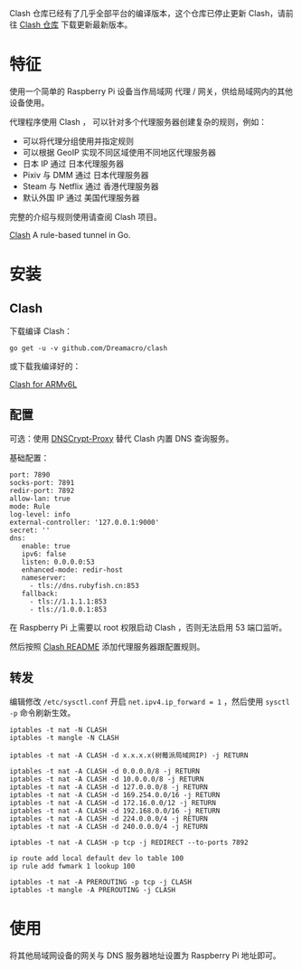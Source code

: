 Clash 仓库已经有了几乎全部平台的编译版本，这个仓库已停止更新 Clash，请前往 [Clash 仓库](https://github.com/Dreamacro/clash/releases) 下载更新最新版本。

# 特征

使用一个简单的 Raspberry Pi 设备当作局域网 代理 / 网关，供给局域网内的其他设备使用。

代理程序使用 Clash ， 可以针对多个代理服务器创建复杂的规则，例如：

* 可以将代理分组使用并指定规则
* 可以根据 GeoIP 实现不同区域使用不同地区代理服务器
* 日本 IP 通过 日本代理服务器
* Pixiv 与 DMM 通过 日本代理服务器
* Steam 与 Netflix 通过 香港代理服务器
* 默认外国 IP 通过 美国代理服务器

完整的介绍与规则使用请查阅 Clash 项目。

[Clash](https://github.com/Dreamacro/clash) A rule-based tunnel in Go.

# 安装

## Clash

下载编译 Clash：
```
go get -u -v github.com/Dreamacro/clash
```

或下载我编译好的：

[Clash for ARMv6L](https://github.com/gs002/clash_raspberrypi/releases)

## 配置

可选：使用 [DNSCrypt-Proxy](https://github.com/gs002/clash_raspberrypi/blob/master/dnscrypt-proxy.md) 替代 Clash 内置 DNS 查询服务。

基础配置：
```
port: 7890
socks-port: 7891
redir-port: 7892
allow-lan: true
mode: Rule
log-level: info
external-controller: '127.0.0.1:9000'
secret: ''
dns:
   enable: true
   ipv6: false
   listen: 0.0.0.0:53
   enhanced-mode: redir-host
   nameserver:
     - tls://dns.rubyfish.cn:853
   fallback:
     - tls://1.1.1.1:853
     - tls://1.0.0.1:853
```
在 Raspberry Pi 上需要以 root 权限启动 Clash ，否则无法启用 53 端口监听。

然后按照 [Clash README](https://github.com/Dreamacro/clash/blob/master/README.md) 添加代理服务器跟配置规则。

## 转发

编辑修改 `/etc/sysctl.conf` 开启 `net.ipv4.ip_forward = 1` ，然后使用 `sysctl -p` 命令刷新生效。

```
iptables -t nat -N CLASH
iptables -t mangle -N CLASH

iptables -t nat -A CLASH -d x.x.x.x(树莓派局域网IP) -j RETURN

iptables -t nat -A CLASH -d 0.0.0.0/8 -j RETURN
iptables -t nat -A CLASH -d 10.0.0.0/8 -j RETURN
iptables -t nat -A CLASH -d 127.0.0.0/8 -j RETURN
iptables -t nat -A CLASH -d 169.254.0.0/16 -j RETURN
iptables -t nat -A CLASH -d 172.16.0.0/12 -j RETURN
iptables -t nat -A CLASH -d 192.168.0.0/16 -j RETURN
iptables -t nat -A CLASH -d 224.0.0.0/4 -j RETURN
iptables -t nat -A CLASH -d 240.0.0.0/4 -j RETURN

iptables -t nat -A CLASH -p tcp -j REDIRECT --to-ports 7892

ip route add local default dev lo table 100
ip rule add fwmark 1 lookup 100

iptables -t nat -A PREROUTING -p tcp -j CLASH
iptables -t mangle -A PREROUTING -j CLASH
```

# 使用

将其他局域网设备的网关与 DNS 服务器地址设置为 Raspberry Pi 地址即可。
